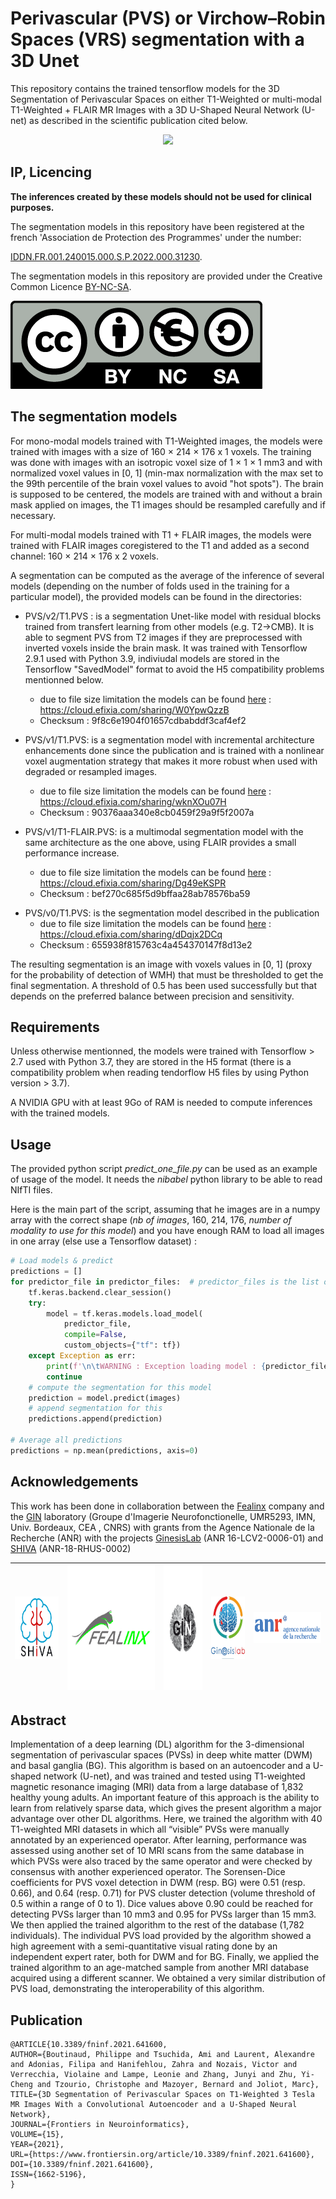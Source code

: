 # Perivascular (PVS) or Virchow–Robin Spaces (VRS) segmentation with a 3D Unet

This repository contains the trained tensorflow models for the 3D Segmentation of Perivascular Spaces on either T1-Weighted or multi-modal T1-Weighted + FLAIR MR Images with a 3D U-Shaped Neural Network (U-net) as described in the scientific publication cited below.

<center>
<img src="./docs/Images/SHIVA_BrainTools_small2.gif" />
</center>

## IP, Licencing

**The inferences created by these models should not be used for clinical purposes.**

The segmentation models in this repository have been registered at the french 'Association de Protection des Programmes' under the number:

[IDDN.FR.001.240015.000.S.P.2022.000.31230](https://secure2.iddn.org/app.server/certificate/?sn=2022240015000&key=49a9587d649cf21f07b8af86876765e775e531fe3b23f539c1dee75b78a838c4&lang=fr). 



The segmentation models in this repository are provided under the Creative Common Licence [BY-NC-SA](https://creativecommons.org/licenses/by-nc-sa/4.0/).

![Creative Common Licence BY-NC-SA](./docs/logos/by-nc-sa.eu_.png)

## The segmentation models
For mono-modal models trained with T1-Weighted images, the models were trained with images with a size of 160 × 214 × 176 x 1 voxels. The training was done with images with an isotropic voxel size of 1 × 1 × 1 mm3 and with normalized voxel values in [0, 1] (min-max normalization with the max set to the 99th percentile of the brain voxel values to avoid "hot spots"). The brain is supposed to be centered, the models are trained with and without a brain mask applied on images, the T1 images should be resampled carefully and if necessary.

For multi-modal models trained with T1 + FLAIR images, the models were trained with FLAIR images coregistered to the T1 and added as a second channel: 160 × 214 × 176 x 2 voxels.

A segmentation can be computed as the average of the inference of several models (depending on the number of folds used in the training for a particular model), the provided models can be found in the directories:
* PVS/v2/T1.PVS : is a segmentation Unet-like model with residual blocks trained from transfert learning from other models (e.g. T2->CMB). It is able to segment PVS from T2 images if they are preprocessed with inverted voxels inside the brain mask. It was trained with Tensorflow  2.9.1 used with Python 3.9, indiviudal models are stored in the Tensorflow "SavedModel" format to avoid the H5 compatibility problems mentionned below.
    * due to file size limitation the models can be found [here](https://cloud.efixia.com/sharing/W0YpwQzzB) : https://cloud.efixia.com/sharing/W0YpwQzzB
    * Checksum : 9f8c6e1904f01657cdbabddf3caf4ef2

* PVS/v1/T1.PVS: is a segmentation model with incremental architecture enhancements done since the publication and is trained with a nonlinear voxel augmentation strategy that makes it more robust when used with degraded or resampled images.
    * due to file size limitation the models can be found [here](https://cloud.efixia.com/sharing/wknXOu07H) : https://cloud.efixia.com/sharing/wknXOu07H
    * Checksum : 90376aaa340e8cb0459f29a9f5f2007a
* PVS/v1/T1-FLAIR.PVS: is a multimodal segmentation model with the same architecture as the one above, using FLAIR provides a small performance increase.
    * due to file size limitation the models can be found [here](https://cloud.efixia.com/sharing/Dg49eKSPR) : https://cloud.efixia.com/sharing/Dg49eKSPR
    * Checksum : bef270c685f5d9bffaa28ab78576ba59
<!-- -->
* PVS/v0/T1.PVS: is the segmentation model described in the publication
    * due to file size limitation the models can be found [here](https://cloud.efixia.com/sharing/dDqjx2DCq) : https://cloud.efixia.com/sharing/dDqjx2DCq
    * Checksum : 655938f815763c4a454370147f8d13e2

The resulting segmentation is an image with voxels values in [0, 1] (proxy for the probability of detection of WMH) that must be thresholded to get the final segmentation. A threshold of 0.5 has been used successfully but that depends on the preferred balance between precision and sensitivity.

## Requirements
Unless otherwise mentionned, the models were trained with Tensorflow > 2.7 used with Python 3.7, they are stored in the H5 format (there is a compatibility problem when reading tendorflow H5 files by using Python version > 3.7).

A NVIDIA GPU with at least 9Go of RAM is needed to compute inferences with the trained models.

## Usage
The provided python script *predict_one_file.py* can be used as an example of usage of the model. It needs the *nibabel* python library to be able to read NIfTI files.

Here is the main part of the script, assuming that he images are in a numpy array with the correct shape (*nb of images*, 160, 214, 176, *number of modality to use for this model*) and you have enough RAM to load all images in one array (else use a Tensorflow dataset) :
````python
# Load models & predict
predictions = []
for predictor_file in predictor_files:  # predictor_files is the list of the model's paths
    tf.keras.backend.clear_session()
    try:
        model = tf.keras.models.load_model(
            predictor_file,
            compile=False,
            custom_objects={"tf": tf})
    except Exception as err:
        print(f'\n\tWARNING : Exception loading model : {predictor_file}\n{err}')
        continue
    # compute the segmentation for this model
    prediction = model.predict(images)
    # append segmentation for this
    predictions.append(prediction)

# Average all predictions
predictions = np.mean(predictions, axis=0)
````
## Acknowledgements
This work has been done in collaboration between the [Fealinx](http://www.fealinx-biomedical.com/en/) company and the [GIN](https://www.gin.cnrs.fr/en/) laboratory (Groupe d'Imagerie Neurofonctionelle, UMR5293, IMN, Univ. Bordeaux, CEA , CNRS) with grants from the Agence Nationale de la Recherche (ANR) with the projects [GinesisLab](http://www.ginesislab.fr/) (ANR 16-LCV2-0006-01) and [SHIVA](https://rhu-shiva.com/en/) (ANR-18-RHUS-0002)

|<img src="./docs/logos/shiva_blue.png" width="100" height="100" />|<img src="./docs/logos/fealinx.jpg" height="200" />|<img src="./docs/logos/Logo-Gin.png" height="200" />|<img src="./docs/logos/logo_ginesis-1.jpeg" height="100" />|<img src="./docs/logos/logo_anr.png" height="50" />|
|---|---|---|---|---|


## Abstract
Implementation of a deep learning (DL) algorithm for the 3-dimensional segmentation of perivascular spaces (PVSs) in deep white matter (DWM) and basal ganglia (BG). This algorithm is based on an autoencoder and a U-shaped network (U-net), and was trained and tested using T1-weighted magnetic resonance imaging (MRI) data from a large database of 1,832 healthy young adults. An important feature of this approach is the ability to learn from relatively sparse data, which gives the present algorithm a major advantage over other DL algorithms. Here, we trained the algorithm with 40 T1-weighted MRI datasets in which all “visible” PVSs were manually annotated by an experienced operator. After learning, performance was assessed using another set of 10 MRI scans from the same database in which PVSs were also traced by the same operator and were checked by consensus with another experienced operator. The Sorensen-Dice coefficients for PVS voxel detection in DWM (resp. BG) were 0.51 (resp. 0.66), and 0.64 (resp. 0.71) for PVS cluster detection (volume threshold of 0.5 within a range of 0 to 1). Dice values above 0.90 could be reached for detecting PVSs larger than 10 mm3 and 0.95 for PVSs larger than 15 mm3. We then applied the trained algorithm to the rest of the database (1,782 individuals). The individual PVS load provided by the algorithm showed a high agreement with a semi-quantitative visual rating done by an independent expert rater, both for DWM and for BG. Finally, we applied the trained algorithm to an age-matched sample from another MRI database acquired using a different scanner. We obtained a very similar distribution of PVS load, demonstrating the interoperability of this algorithm.

## Publication

```
@ARTICLE{10.3389/fninf.2021.641600,
AUTHOR={Boutinaud, Philippe and Tsuchida, Ami and Laurent, Alexandre and Adonias, Filipa and Hanifehlou, Zahra and Nozais, Victor and Verrecchia, Violaine and Lampe, Leonie and Zhang, Junyi and Zhu, Yi-Cheng and Tzourio, Christophe and Mazoyer, Bernard and Joliot, Marc},
TITLE={3D Segmentation of Perivascular Spaces on T1-Weighted 3 Tesla MR Images With a Convolutional Autoencoder and a U-Shaped Neural Network},
JOURNAL={Frontiers in Neuroinformatics},
VOLUME={15},
YEAR={2021},  
URL={https://www.frontiersin.org/article/10.3389/fninf.2021.641600},
DOI={10.3389/fninf.2021.641600},
ISSN={1662-5196},
}
```
